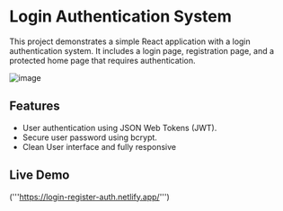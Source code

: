 # Login Authentication System

This project demonstrates a simple React application with a login authentication system. It includes a login page, registration page, and a protected home page that requires authentication.

![image](https://github.com/ankitjhagithub21/OIBSIP/assets/91364014/5e137fc2-8327-4b0d-b74f-09d41a102139)


## Features

- User authentication using JSON Web Tokens (JWT).
- Secure user password using bcrypt.
- Clean User interface and fully responsive

## Live Demo
('''https://login-register-auth.netlify.app/''')
